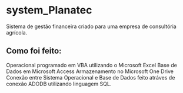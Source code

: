 # system_Planatec
Sistema de gestão financeira criado para uma empresa de consultória agrícola.

## Como foi feito:
Operacional programado em VBA utilizando o Microsoft Excel
Base de Dados em Microsoft Access
Armazenamento no Microsoft One Drive
Conexão entre Sistema Operacional e Base de Dados feito atráves de conexão ADODB utilizando linguagem SQL.
